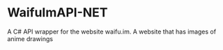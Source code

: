 # WaifuImAPI-NET
A C# API wrapper for the website waifu.im. A website that has images of anime drawings
